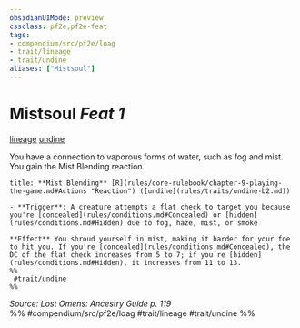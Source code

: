 ```yaml
---
obsidianUIMode: preview
cssclass: pf2e,pf2e-feat
tags:
- compendium/src/pf2e/loag
- trait/lineage
- trait/undine
aliases: ["Mistsoul"]
---
```

# Mistsoul  *Feat 1*  
[lineage](lineage-apg.md "Lineage  Trait")  [undine](undine-b2.md "Undine Ancestry & Heritage Trait")  


You have a connection to vaporous forms of water, such as fog and mist. You gain the Mist Blending reaction.

```ad-embed-ability
title: **Mist Blending** [R](rules/core-rulebook/chapter-9-playing-the-game.md#Actions "Reaction") ([undine](rules/traits/undine-b2.md))

- **Trigger**: A creature attempts a flat check to target you because you're [concealed](rules/conditions.md#Concealed) or [hidden](rules/conditions.md#Hidden) due to fog, haze, mist, or smoke

**Effect** You shroud yourself in mist, making it harder for your foe to hit you. If you're [concealed](rules/conditions.md#Concealed), the DC of the flat check increases from 5 to 7; if you're [hidden](rules/conditions.md#Hidden), it increases from 11 to 13.  
%%
 #trait/undine 
%%
```

*Source: Lost Omens: Ancestry Guide p. 119*  
%% #compendium/src/pf2e/loag #trait/lineage #trait/undine %%